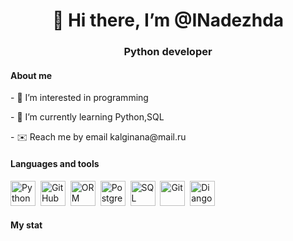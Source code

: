 
<div id="header" align="center">
  <H1>👋 Hi there, I’m @INadezhda</H1>
  <h3>Python developer</h3>
  </div>
<div>
 <div>
 <h4>About me</h4>
<p>- 👀 I’m interested in programming</p>
<p>- 🌱 I’m currently learning Python,SQL</p>
<p> - ✉️ Reach me by email kalginana@mail.ru </p>    
 </div>
<div>
  <H4>Languages and tools</H4>
  <img src="https://u.netology.ru/backend/uploads/page_assets/images/file/46277/tools_Python_color.png" title="Python" width="40" height="40"/>&nbsp;
  <img src="https://u.netology.ru/backend/uploads/page_assets/images/file/46300/tools_GitHub_color.png" title="GitHub" width="40" height="40"/>&nbsp;
  <img src="https://u.netology.ru/backend/uploads/page_assets/images/file/46307/tools_ORM_color.png" title="ORM" width="40" height="40"/>&nbsp;
  <img src="https://u.netology.ru/backend/uploads/page_assets/images/file/46308/tools_PostgreSQL_color.png" title="PostgreSQL" width="40" height="40"/>&nbsp;
  <img src="https://u.netology.ru/backend/uploads/page_assets/images/file/46280/tools_SQL_color.png"title="SQL" width="40" height="40"/>&nbsp;
  <img src="https://u.netology.ru/backend/uploads/page_assets/images/file/46313/tools_GIT_color.png"title="Git" width="40" height="40"/>&nbsp;
  <img src="https://u.netology.ru/backend/uploads/page_assets/images/file/46309/tools_Django_color.png"title="Diango" width="40" height="40"/>&nbsp;
</div> 
  <h4>
  My stat
  </h4>
<div id="stat" align="center">
<img src="https://github-profile-summary-cards.versel.app/api/cards/stats?username=INadezhda&theme=github_dark"alt=""/>
</div>  
<!---
INadezhda/INadezhda is a ✨ special ✨ repository because its `README.md` (this file) appears on your GitHub profile.
You can click the Preview link to take a look at your changes.
--->
